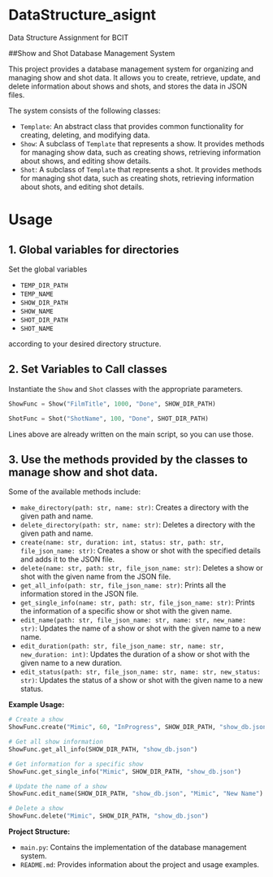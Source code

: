 # DataStructure_asignt
Data Structure Assignment for BCIT

##Show and Shot Database Management System

This project provides a database management system for organizing and managing show and shot data. It allows you to create, retrieve, update, and delete information about shows and shots, and stores the data in JSON files.

The system consists of the following classes:

- `Template`: An abstract class that provides common functionality for creating, deleting, and modifying data.
- `Show`: A subclass of `Template` that represents a show. It provides methods for managing show data, such as creating shows, retrieving information about shows, and editing show details.
- `Shot`: A subclass of `Template` that represents a shot. It provides methods for managing shot data, such as creating shots, retrieving information about shots, and editing shot details.

# Usage

## 1. Global variables for directories
Set the global variables
- `TEMP_DIR_PATH`
- `TEMP_NAME`
- `SHOW_DIR_PATH`
- `SHOW_NAME` 
- `SHOT_DIR_PATH` 
- `SHOT_NAME` 
>
   according to your desired directory structure.

## 2. Set Variables to Call classes

Instantiate the `Show` and `Shot` classes with the appropriate parameters.
   ```python
   ShowFunc = Show("FilmTitle", 1000, "Done", SHOW_DIR_PATH)
   
   ShotFunc = Shot("ShotName", 100, "Done", SHOT_DIR_PATH)
   ```
   Lines above are already written on the main script, so you can use those.

## 3. Use the methods provided by the classes to manage show and shot data.

 Some of the available methods include:
   - `make_directory(path: str, name: str)`: Creates a directory with the given path and name.
   - `delete_directory(path: str, name: str)`: Deletes a directory with the given path and name.
   - `create(name: str, duration: int, status: str, path: str, file_json_name: str)`: Creates a show or shot with the specified details and adds it to the JSON file.
   - `delete(name: str, path: str, file_json_name: str)`: Deletes a show or shot with the given name from the JSON file.
   - `get_all_info(path: str, file_json_name: str)`: Prints all the information stored in the JSON file.
   - `get_single_info(name: str, path: str, file_json_name: str)`: Prints the information of a specific show or shot with the given name.
   - `edit_name(path: str, file_json_name: str, name: str, new_name: str)`: Updates the name of a show or shot with the given name to a new name.
   - `edit_duration(path: str, file_json_name: str, name: str, new_duration: int)`: Updates the duration of a show or shot with the given name to a new duration.
   - `edit_status(path: str, file_json_name: str, name: str, new_status: str)`: Updates the status of a show or shot with the given name to a new status.

**Example Usage:**

```python
# Create a show
ShowFunc.create("Mimic", 60, "InProgress", SHOW_DIR_PATH, "show_db.json")

# Get all show information
ShowFunc.get_all_info(SHOW_DIR_PATH, "show_db.json")

# Get information for a specific show
ShowFunc.get_single_info("Mimic", SHOW_DIR_PATH, "show_db.json")

# Update the name of a show
ShowFunc.edit_name(SHOW_DIR_PATH, "show_db.json", "Mimic", "New Name")

# Delete a show
ShowFunc.delete("Mimic", SHOW_DIR_PATH, "show_db.json")
```

**Project Structure:**

- `main.py`: Contains the implementation of the database management system.
- `README.md`: Provides information about the project and usage examples.
